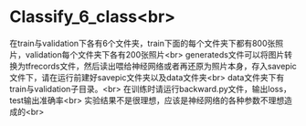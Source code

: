 # Classify_6_class\<br>
在train与validation下各有6个文件夹，train下面的每个文件夹下都有800张照片，validation每个文件夹下各有200张照片\<br>
generateds文件可以将图片转换为tfrecords文件，然后读出喂给神经网络或者再还原为照片本身，存入savepic文件下，请在运行前建好savepic文件夹以及data文件夹\<br>
data文件夹下有train与validation子目录。\<br>
在训练时请运行backward.py文件，输出loss，test输出准确率\<br>
实验结果不是很理想，应该是神经网络的各种参数不理想造成的\<br>
